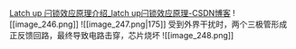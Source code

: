 [Latch up 闩锁效应原理介绍\_latch up闩锁效应原理-CSDN博客](https://blog.csdn.net/weixin_42896509/article/details/143273855)
![[image_246.png]]
![[image_247.png|175]]
受到外界干扰时，两个三极管形成正反馈回路，最终导致电路击穿，芯片烧坏
![[image_248.png]]
